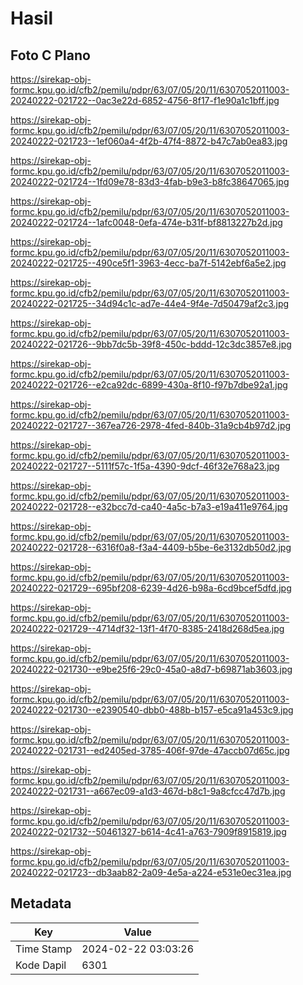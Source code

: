 # Hasil

## Foto C Plano

https://sirekap-obj-formc.kpu.go.id/cfb2/pemilu/pdpr/63/07/05/20/11/6307052011003-20240222-021722--0ac3e22d-6852-4756-8f17-f1e90a1c1bff.jpg

https://sirekap-obj-formc.kpu.go.id/cfb2/pemilu/pdpr/63/07/05/20/11/6307052011003-20240222-021723--1ef060a4-4f2b-47f4-8872-b47c7ab0ea83.jpg

https://sirekap-obj-formc.kpu.go.id/cfb2/pemilu/pdpr/63/07/05/20/11/6307052011003-20240222-021724--1fd09e78-83d3-4fab-b9e3-b8fc38647065.jpg

https://sirekap-obj-formc.kpu.go.id/cfb2/pemilu/pdpr/63/07/05/20/11/6307052011003-20240222-021724--1afc0048-0efa-474e-b31f-bf8813227b2d.jpg

https://sirekap-obj-formc.kpu.go.id/cfb2/pemilu/pdpr/63/07/05/20/11/6307052011003-20240222-021725--490ce5f1-3963-4ecc-ba7f-5142ebf6a5e2.jpg

https://sirekap-obj-formc.kpu.go.id/cfb2/pemilu/pdpr/63/07/05/20/11/6307052011003-20240222-021725--34d94c1c-ad7e-44e4-9f4e-7d50479af2c3.jpg

https://sirekap-obj-formc.kpu.go.id/cfb2/pemilu/pdpr/63/07/05/20/11/6307052011003-20240222-021726--9bb7dc5b-39f8-450c-bddd-12c3dc3857e8.jpg

https://sirekap-obj-formc.kpu.go.id/cfb2/pemilu/pdpr/63/07/05/20/11/6307052011003-20240222-021726--e2ca92dc-6899-430a-8f10-f97b7dbe92a1.jpg

https://sirekap-obj-formc.kpu.go.id/cfb2/pemilu/pdpr/63/07/05/20/11/6307052011003-20240222-021727--367ea726-2978-4fed-840b-31a9cb4b97d2.jpg

https://sirekap-obj-formc.kpu.go.id/cfb2/pemilu/pdpr/63/07/05/20/11/6307052011003-20240222-021727--5111f57c-1f5a-4390-9dcf-46f32e768a23.jpg

https://sirekap-obj-formc.kpu.go.id/cfb2/pemilu/pdpr/63/07/05/20/11/6307052011003-20240222-021728--e32bcc7d-ca40-4a5c-b7a3-e19a411e9764.jpg

https://sirekap-obj-formc.kpu.go.id/cfb2/pemilu/pdpr/63/07/05/20/11/6307052011003-20240222-021728--6316f0a8-f3a4-4409-b5be-6e3132db50d2.jpg

https://sirekap-obj-formc.kpu.go.id/cfb2/pemilu/pdpr/63/07/05/20/11/6307052011003-20240222-021729--695bf208-6239-4d26-b98a-6cd9bcef5dfd.jpg

https://sirekap-obj-formc.kpu.go.id/cfb2/pemilu/pdpr/63/07/05/20/11/6307052011003-20240222-021729--4714df32-13f1-4f70-8385-2418d268d5ea.jpg

https://sirekap-obj-formc.kpu.go.id/cfb2/pemilu/pdpr/63/07/05/20/11/6307052011003-20240222-021730--e9be25f6-29c0-45a0-a8d7-b69871ab3603.jpg

https://sirekap-obj-formc.kpu.go.id/cfb2/pemilu/pdpr/63/07/05/20/11/6307052011003-20240222-021730--e2390540-dbb0-488b-b157-e5ca91a453c9.jpg

https://sirekap-obj-formc.kpu.go.id/cfb2/pemilu/pdpr/63/07/05/20/11/6307052011003-20240222-021731--ed2405ed-3785-406f-97de-47accb07d65c.jpg

https://sirekap-obj-formc.kpu.go.id/cfb2/pemilu/pdpr/63/07/05/20/11/6307052011003-20240222-021731--a667ec09-a1d3-467d-b8c1-9a8cfcc47d7b.jpg

https://sirekap-obj-formc.kpu.go.id/cfb2/pemilu/pdpr/63/07/05/20/11/6307052011003-20240222-021732--50461327-b614-4c41-a763-7909f8915819.jpg

https://sirekap-obj-formc.kpu.go.id/cfb2/pemilu/pdpr/63/07/05/20/11/6307052011003-20240222-021723--db3aab82-2a09-4e5a-a224-e531e0ec31ea.jpg


## Metadata

| Key        | Value               |
| ---------- | ------------------- |
| Time Stamp | 2024-02-22 03:03:26 |
| Kode Dapil | 6301                |



